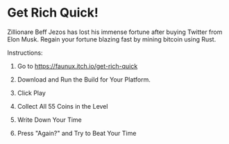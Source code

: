 Get Rich Quick!
================================

Zillionare Beff Jezos has lost his immense fortune after buying Twitter from Elon Musk. Regain your fortune blazing fast by mining bitcoin using Rust.

Instructions:

1. Go to <https://faunux.itch.io/get-rich-quick>

2. Download and Run the Build for Your Platform.

3. Click Play

4. Collect All 55 Coins in the Level

5. Write Down Your Time

6. Press "Again?" and Try to Beat Your Time
